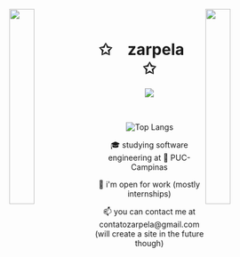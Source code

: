 <img align="left" src="https://user-images.githubusercontent.com/65187002/144930161-2f783401-8d27-4fdf-a2f7-cc0ba32f1f1f.gif" width="30%" style="display:inline;"><img align="right" src="https://user-images.githubusercontent.com/65187002/144930161-2f783401-8d27-4fdf-a2f7-cc0ba32f1f1f.gif" width="30%" style="display:inline;">
<br>
<p align="center">
    <h1 align="center">✩&emsp;zarpela&emsp;✩</h1>
</p>
<p align="center">
    <img src="https://readme-typing-svg.herokuapp.com/?lines=Welcome+to+my+profile!;Have+a+look+around!;Nice+to+meet+you+!&font=Fira%20Code&color=%23D62F79&center=true&width=280&height=50">
</p>
<br>


&emsp;&emsp;&emsp;&emsp;![Top Langs](https://github-readme-stats.vercel.app/api/top-langs/?username=zarpela&layout=compact&theme=dracula&hide=cmake)


<p align="center">
🎓 studying software engineering at 📍 PUC-Campinas
</p>

<p align="center">
👯 i'm open for work (mostly internships)
</p>
<p align="center">
📫 you can contact me at contatozarpela@gmail.com
(will create a site in the future though)
</p>
